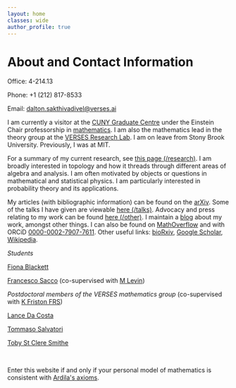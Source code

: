 ```yaml
---
layout: home
classes: wide
author_profile: true
---
```


# About and Contact Information

Office: 4-214.13

Phone: +1 (212) 817-8533

Email: dalton.sakthivadivel@verses.ai

I am currently a visitor at the [CUNY Graduate Centre](https://www.gc.cuny.edu) under the Einstein Chair professorship in [mathematics](https://www.gc.cuny.edu/mathematics). I am also the mathematics lead in the theory group at the [VERSES Research Lab](https://darsakthi.github.io/verses-lab/). I am on leave from Stony Brook University. Previously, I was at MIT.

For a summary of my current research, see [this page (/research)](https://darsakthi.github.io/research). I am broadly interested in topology and how it threads through different areas of algebra and analysis. I am often motivated by objects or questions in mathematical and statistical physics. I am particularly interested in probability theory and its applications.

My articles (with bibliographic information) can be found on the [arXiv](https://arxiv.org/a/0000-0002-7907-7611.html). Some of the talks I have given are viewable [here (/talks)](https://darsakthi.github.io/talks). Advocacy and press relating to my work can be found [here (/other)](https://darsakthi.github.io/other/). I maintain a [blog](https://darsakthi.github.io/blog) about my work, amongst other things. I can also be found on [MathOverflow](https://mathoverflow.net/users/370636/dalton-a-r-sakthivadivel) and with ORCiD [0000-0002-7907-7611](https://orcid.org/0000-0002-7907-7611). Other useful links: [bioRxiv](https://www.biorxiv.org/search/author1%3ADalton%2BA%2BR%2BSakthivadivel%2B), [Google Scholar](https://scholar.google.com/citations?user=mWJtfUUAAAAJ), [Wikipedia](https://en.wikipedia.org/wiki/User:Dalton.sakthi).


_Students_

[Fiona Blackett](https://fiona1729.com)

[Francesco Sacco](https://francesco215.github.io) (co-supervised with [M Levin](https://en.wikipedia.org/wiki/Michael_Levin_(biologist)))

_Postdoctoral members of the VERSES mathematics group_ (co-supervised with [K Friston FRS](https://en.wikipedia.org/wiki/Karl_J._Friston))

[Lance Da Costa](https://scholar.google.com/citations?user=PCHqHCsAAAAJ&hl=en)

[Tommaso Salvatori](https://www.cs.ox.ac.uk/people/tommaso.salvatori/)

[Toby St Clere Smithe](https://tsmithe.net)

&nbsp;

Enter this website if and only if your personal model of mathematics is consistent with [Ardila's axioms](http://fardila.com).
